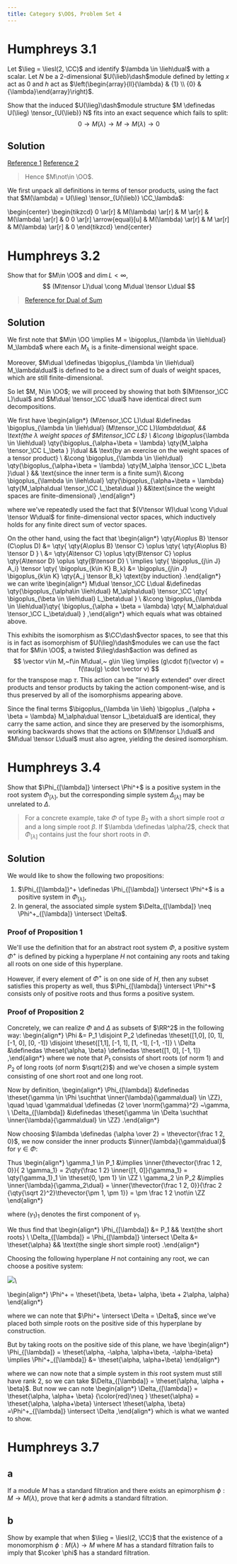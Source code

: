 ```yaml
---
title: Category $\OO$, Problem Set 4
---
```


# Humphreys 3.1
Let $\lieg = \liesl(2, \CC)$ and identify $\lambda \in \lieh\dual$ with a scalar.
Let $N$ be a 2-dimensional $U(\lieb)\dash$module defined by letting $x$ act as $0$ and $h$ act as $\left(\begin{array}{ll}{\lambda} & {1} \\ {0} & {\lambda}\end{array}\right)$.

Show that the induced $U(\lieg)\dash$module structure $M \definedas U(\lieg) \tensor_{U(\lieb)} N$ fits into an exact sequence which fails to split:
$$
0 \to M(\lambda) \to M \to M(\lambda) \to 0
$$

## Solution

[Reference 1](https://math.stackexchange.com/questions/2272891/extension-of-dual-verma-module/2273008#2273008)
[Reference 2](https://aip.scitation.org/doi/full/10.1063/1.5121236)

> Hence $M\not\in \OO$.

We first unpack all definitions in terms of tensor products, using the fact that $M(\lambda) = U(\lieg) \tensor_{U(\lieb)} \CC_\lambda$:

\begin{center}
\begin{tikzcd}
0 \ar[r] & M(\lambda) \ar[r] & M \ar[r] & M(\lambda) \ar[r] & 0
0 \ar[r] \arrow{equal}[u] & M(\lambda) \ar[r] & M \ar[r] & M(\lambda) \ar[r] & 0
\end{tikzcd}
\end{center}


# Humphreys 3.2

Show that for $M\in \OO$ and $\dim L < \infty$,
$$
(M\tensor L)\dual \cong M\dual \tensor L\dual
$$

> [Reference for Dual of Sum](https://mathoverflow.net/questions/56255/duals-and-tensor-products)

## Solution

We first note that $M\in \OO \implies M = \bigoplus_{\lambda \in \lieh\dual} M_\lambda$ where each $M_\lambda$ is a finite-dimensional weight space. 

Moreover, $M\dual \definedas \bigoplus_{\lambda \in \lieh\dual} M_\lambda\dual$ is defined to be a direct sum of duals of weight spaces, which are still finite-dimensional.

So let $M, N\in \OO$; we will proceed by showing that both $(M\tensor_\CC L)\dual$ and $M\dual \tensor_\CC \dual$ have identical direct sum decompositions.

We first have
\begin{align*}
(M\tensor_\CC L)\dual 
&\definedas \bigoplus_{\lambda \in \lieh\dual} (M\tensor_\CC L)_\lambda\dual, && \text{the $\lambda$ weight spaces of $M\tensor_\CC L$} \\
&\cong \bigoplus_{\lambda \in \lieh\dual} \qty{\bigoplus_{\alpha+\beta = \lambda} \qty{M_\alpha \tensor_\CC L_\beta } }\dual && \text{by an exercise on the weight spaces of a tensor product} \\
&\cong \bigoplus_{\lambda \in \lieh\dual} \qty{\bigoplus_{\alpha+\beta = \lambda} \qty{M_\alpha \tensor_\CC L_\beta }\dual } && \text{since the inner term is a finite sum}\\
&\cong \bigoplus_{\lambda \in \lieh\dual} \qty{\bigoplus_{\alpha+\beta = \lambda} \qty{M_\alpha\dual \tensor_\CC L_\beta\dual }} &&\text{since the weight spaces are finite-dimensional}
,\end{align*}

where we've repeatedly used the fact that $(V\tensor W)\dual \cong V\dual \tensor W\dual$ for finite-dimensional vector spaces, which inductively holds for any finite direct sum of vector spaces.

On the other hand, using the fact that 
\begin{align*}
\qty{A\oplus B} \tensor (C\oplus D) &= \qty{ \qty{A\oplus B} \tensor C} \oplus \qty{ \qty{A\oplus B} \tensor D } \\
&= \qty{A\tensor C} \oplus \qty{B\tensor C} \oplus \qty{A\tensor D} \oplus \qty{B\tensor D} \\
\implies \qty{ \bigoplus_{j\in J} A_i} \tensor \qty{ \bigoplus_{k\in K} B_k} &= \bigoplus_{j\in J} \bigoplus_{k\in K} \qty{A_j \tensor B_k} \qtext{by induction}
.\end{align*}
we can write
\begin{align*}
M\dual \tensor_\CC L\dual
&\definedas \qty{\bigoplus_{\alpha\in \lieh\dual} M_\alpha\dual} \tensor_\CC \qty{ \bigoplus_{\beta \in \lieh\dual} L_\beta\dual } \\
&\cong \bigoplus_{\lambda \in \lieh\dual}\qty{ \bigoplus_{\alpha + \beta = \lambda} \qty{ M_\alpha\dual \tensor_\CC L_\beta\dual} }
,\end{align*}
which equals what was obtained above.

This exhibits the isomorphism as $\CC\dash$vector spaces, to see that this is in fact as isomorphism of $U(\lieg)\dash$modules we can use the fact that for $M\in \OO$, a twisted $\lieg\dash$action was defined as 
$$
\vector v\in M,~f\in M\dual,~ g\in \lieg \implies (g\cdot f)(\vector v) = f(\tau(g) \cdot \vector v)
$$
for the transpose map $\tau$.
This action can be "linearly extended" over direct products and tensor products by taking the action component-wise, and is thus preserved by all of the isomorphisms appearing above.

Since the final terms $\bigoplus_{\lambda \in \lieh} \bigoplus _{\alpha + \beta = \lambda} M_\alpha\dual \tensor L_\beta\dual$ are identical, they carry the same action, and since they are preserved by the isomorphisms, working backwards shows that the actions on $(M\tensor L)\dual$ and $M\dual \tensor L\dual$ must also agree, yielding the desired isomorphism.

# Humphreys 3.4

Show that $\Phi_{[\lambda]} \intersect \Phi^+$ is a positive system in the root system $\Phi_{[\lambda]}$, but the corresponding simple system $\Delta_{[\lambda]}$ may be unrelated to $\Delta$.

> For a concrete example, take $\Phi$ of type $B_2$ with a short simple root $\alpha$ and a long simple root $\beta$.
> If $\lambda \definedas \alpha/2$, check that $\Phi_{[\lambda]}$ contains just the four short roots in $\Phi$.

## Solution

We would like to show the following two propositions:

1. $\Phi_{[\lambda]}^+ \definedas \Phi_{[\lambda]} \intersect \Phi^+$ is a positive system in $\Phi_{[\lambda]}$,
2. In general, the associated simple system $\Delta_{[\lambda]} \neq \Phi^+_{[\lambda]} \intersect \Delta$.

### Proof of Proposition 1


We'll use the definition that for an abstract root system $\Phi$, a positive system $\Phi^+$ is defined by picking a hyperplane $H$ not containing any roots and taking all roots on one side of this hyperplane.

However, if every element of $\Phi^+$ is on one side of $H$, then any subset satisfies this property as well, thus $\Phi_{[\lambda]} \intersect \Phi^+$ consists only of positive roots and thus forms a positive system.

### Proof of Proposition 2

Concretely, we can realize $\Phi$ and $\Delta$ as subsets of $\RR^2$ in the following way:
\begin{align*}
\Phi &= P_1 \disjoint P_2 \definedas \theset{[1,0], [0, 1], [-1, 0], [0, -1]} \disjoint \theset{[1,1], [-1, 1], [1, -1], [-1, -1]} \\
\Delta &\definedas \theset{\alpha, \beta} \definedas \theset{[1, 0], [-1, 1]}
,\end{align*}
where we note that $P_1$ consists of short roots (of norm 1) and $P_2$ of long roots (of norm $\sqrt{2}$) and we've chosen a simple system consisting of one short root and one long root.

Now by definition,
\begin{align*}
\Phi_{[\lambda]} &\definedas \theset{\gamma \in \Phi \suchthat \inner{\lambda}{\gamma\dual} \in \ZZ}, \quad \quad \gamma\dual \definedas {2 \over \norm{\gamma}^2} ~\gamma, \\
\Delta_{[\lambda]} &\definedas \theset{\gamma \in \Delta \suchthat \inner{\lambda}{\gamma\dual} \in \ZZ} 
.\end{align*}

Now choosing $\lambda \definedas {\alpha \over 2} = \thevector{\frac 1 2, 0}$, we now consider the inner products $\inner{\lambda}{\gamma\dual}$ for $\gamma \in \Phi$: 

Thus
\begin{align*}
\gamma_1 \in P_1 &\implies  \inner{\thevector{\frac 1 2, 0}}{ 2 \gamma_1} = 2\qty{\frac 1 2} \inner{[1, 0]}{\gamma_1} = \qty{\gamma_1}_1 \in \theset{0, \pm 1} \in \ZZ \\
\gamma_2 \in P_2 &\implies \inner{\lambda}{\gamma_2\dual} = \inner{\thevector{\frac 1 2, 0}}{\frac 2 {\qty{\sqrt 2}^2}\thevector{\pm 1, \pm 1}} = \pm \frac 1 2 \not\in \ZZ 
\end{align*}


where $(\gamma_1)_1$ denotes the first component of $\gamma_1$.

We thus find that 
\begin{align*}
\Phi_{[\lambda]} &= P_1 && \text{the short roots} \\
\Delta_{[\lambda]} = \Phi_{[\lambda]} \intersect \Delta &= \theset{\alpha} && \text{the single short simple root}
.\end{align*}

Choosing the following hyperplane $H$ not containing any root, we can choose a positive system:

![](figures/image_2020-04-26-16-35-07.png)\\

\begin{align*}
\Phi^+ = \theset{\beta, \beta+ \alpha, \beta + 2\alpha, \alpha}
\end{align*}

where we can note that $\Phi^+ \intersect \Delta = \Delta$, since we've placed both simple roots on the positive side of this hyperplane by construction.

But by taking roots on the positive side of this plane, we have
\begin{align*}
\Phi_{[\lambda]} = \theset{\alpha, -\alpha, \alpha+\beta, -\alpha-\beta}    \implies \Phi^+_{[\lambda]} &= \theset{\alpha, \alpha+\beta}
\end{align*}

where we can now note that a simple system in *this* root system must still have rank 2, so we can take $\Delta_{[\lambda]} = \theset{\alpha, \alpha + \beta}$. 
But now we can note
\begin{align*}
\Delta_{[\lambda]} = \theset{\alpha, \alpha+ \beta} {\color{red}\neq }
\theset{\alpha} = \theset{\alpha, \alpha+\beta} \intersect \theset{\alpha, \beta} 
=\Phi^+_{[\lambda]} \intersect \Delta
,\end{align*}
which is what we wanted to show.


# Humphreys 3.7

## a

If a module $M$ has a standard filtration and there exists an epimorphism $\phi: M\to M(\lambda)$, prove that $\ker \phi$ admits a standard filtration.

## b

Show by example that when $\lieg = \liesl(2, \CC)$ that the existence of a monomorphism $\phi: M(\lambda) \to M$ where $M$ has a standard filtration fails to imply that $\coker \phi$ has a standard filtration.

